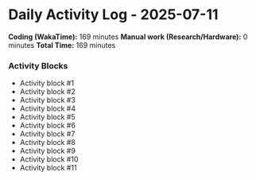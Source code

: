 # Daily Activity Log - 2025-07-11

**Coding (WakaTime):** 169 minutes
**Manual work (Research/Hardware):** 0 minutes
**Total Time:** 169 minutes

### Activity Blocks
- Activity block #1
- Activity block #2
- Activity block #3
- Activity block #4
- Activity block #5
- Activity block #6
- Activity block #7
- Activity block #8
- Activity block #9
- Activity block #10
- Activity block #11
